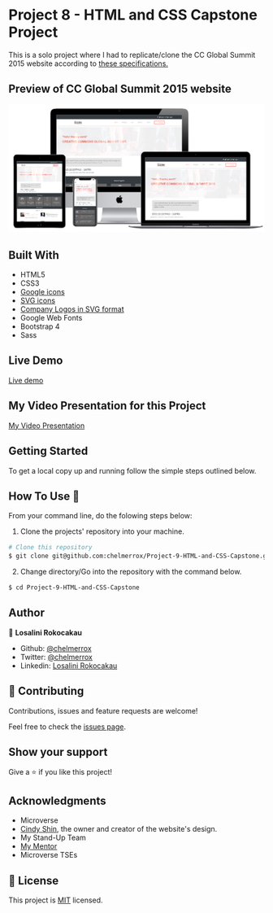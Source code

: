 # Project 8 - HTML and CSS Capstone Project

This is a solo project where I had to replicate/clone the CC Global Summit 2015 website according to <a href="https://www.behance.net/gallery/29845175/CC-Global-Summit-2015">these specifications.</a>

## Preview of CC Global Summit 2015 website

![Website preview](images/website_preview.png)

## Built With

- HTML5
- CSS3
- <a href="https://materializecss.com/icons.html">Google icons</a>
- <a href="https://www.flaticon.com/">SVG icons</a>
- <a href="https://www.logo.wine/logo/Airbnb">Company Logos in SVG format</a>
- Google Web Fonts
- Bootstrap 4
- Sass

## Live Demo

<a href="https://raw.githack.com/chelmerrox/Project-9-HTML-and-CSS-Capstone/project-draft/main.html">Live demo</a>

## My Video Presentation for this Project

<a href="https://www.loom.com/share/cb5016a9b86b46f0b63c90049ecdfd1c">My Video Presentation</a>

## Getting Started

To get a local copy up and running follow the simple steps outlined below.

## How To Use 🔧

From your command line, do the folowing steps below:
​
1. Clone the projects' repository into your machine.

```bash
# Clone this repository
$ git clone git@github.com:chelmerrox/Project-9-HTML-and-CSS-Capstone.git

```
2. Change directory/Go into the repository with the command below.

```bash
$ cd Project-9-HTML-and-CSS-Capstone

```

## Author

👤 **Losalini Rokocakau**
​
- Github: [@chelmerrox](https://github.com/chelmerrox)
- Twitter: [@chelmerrox](https://twitter.com/chelmerrox)
- Linkedin: [Losalini Rokocakau](https://www.linkedin.com/in/losalini-rokocakau)

## 🤝 Contributing

  Contributions, issues and feature requests are welcome!

  Feel free to check the [issues page](https://github.com/chelmerrox/Project-9-HTML-and-CSS-Capstone/issues).

## Show your support

Give a ⭐️ if you like this project!

## Acknowledgments

- Microverse
- <a href="https://www.behance.net/adagio07">Cindy Shin</a>, the owner and creator of the website's design.
- My Stand-Up Team
- <a href="https://github.com/BrittanyBlake">My Mentor</a>
- Microverse TSEs

## 📝 License

This project is [MIT](LICENSE.txt) licensed.